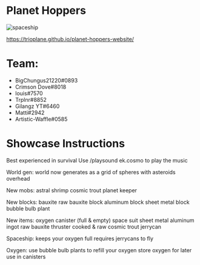 # Planet Hoppers 
![spaceship](https://user-images.githubusercontent.com/31514218/180110269-f816a150-6d1e-4572-a8bd-81b4f7b94d22.gif)


https://trioplane.github.io/planet-hoppers-website/

# Team:
- BigChungus21220#0893
- Crimson Dove#8018
- louis#7570
- Trplnr#8852
- Gilangz YT#6460
- Matti#2942
- Artistic-Waffle#0585

# Showcase Instructions
Best experienced in survival
Use /playsound ek.cosmo to play the music

World gen:
world now generates as a grid of spheres with asteroids overhead

New mobs:
astral shrimp
cosmic trout
planet keeper

New blocks:
bauxite
raw bauxite block
aluminum block
sheet metal block
bubble bulb plant

New items:
oxygen canister (full & empty)
space suit
sheet metal
aluminum ingot
raw bauxite
thruster
cooked & raw cosmic trout
jerrycan

Spaceship:
keeps your oxygen full
requires jerrycans to fly

Oxygen:
use bubble bulb plants to refill your oxygen
store oxygen for later use in canisters

